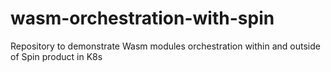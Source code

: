 # wasm-orchestration-with-spin
Repository to demonstrate Wasm modules orchestration within and outside of Spin product in K8s
